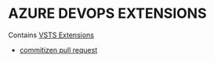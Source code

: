 
# AZURE DEVOPS EXTENSIONS

Contains [VSTS Extensions](https://docs.microsoft.com/en-us/azure/devops/extend/?view=azure-devops)

* [commitizen pull request](/pull-request-cz)
